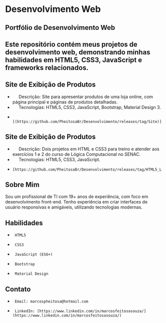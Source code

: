 # Desenvolvimento Web
## Portfólio de Desenvolvimento Web
## Este repositório contém meus projetos de desenvolvimento web, demonstrando minhas habilidades em HTML5, CSS3, JavaScript e frameworks relacionados.

## Site de Exibição de Produtos
*      Descrição: Site para apresentar produtos de uma loja online, com página principal e páginas de produtos detalhadas.
*      Tecnologias: HTML5, CSS3, JavaScript, Bootstrap, Material Design 3.
*      [(https://github.com/PheitosaBr/Desenvolvimento/releases/tag/Site)]

## Site de Exibição de Produtos
*      Descrição: Dois projetos em HTML e CSS3 para treino e atender aos exercícios 1 e 2 do curso de Lógica Computacional no SENAC.
*      Tecnologias: HTML5, CSS3, JavaScript.
*     [https://github.com/PheitosaBr/Desenvolvimento/releases/tag/HTML5_Logica_Computacional]

## Sobre Mim

Sou um profissional de TI com 19+ anos de experiência, com foco em desenvolvimento front-end. Tenho experiência em criar interfaces de usuário responsivas e amigáveis, utilizando tecnologias modernas.

## Habilidades

*      HTML5
*      CSS3
*      JavaScript (ES6+)
*      Bootstrap
*      Material Design

## Contato

*      Email: marcospheitosa@hotmail.com
*      LinkedIn: [https://www.linkedin.com/in/marcosfeitosasouza/](https://www.linkedin.com/in/marcosfeitosasouza/)
